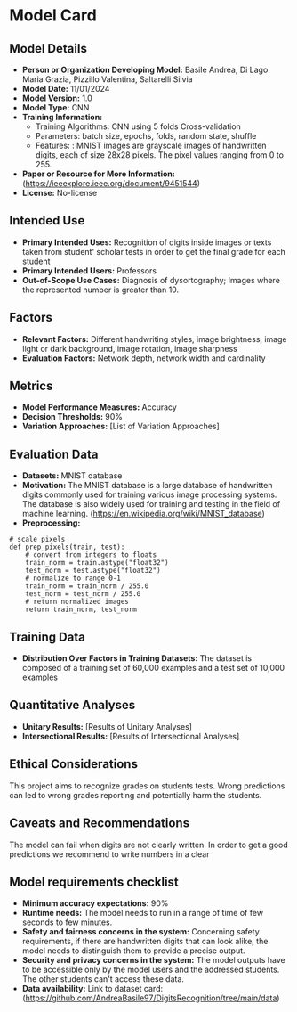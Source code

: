 # Model Card

## Model Details

- **Person or Organization Developing Model:** Basile Andrea, Di Lago Maria Grazia, Pizzillo Valentina, Saltarelli Silvia
- **Model Date:** 11/01/2024
- **Model Version:** 1.0
- **Model Type:** CNN
- **Training Information:**
  - Training Algorithms: CNN using 5 folds Cross-validation
  - Parameters: batch size, epochs, folds, random state, shuffle
  - Features: : MNIST images are grayscale images of handwritten digits, each of size 28x28 pixels. The pixel values ranging from 0 to 255.
- **Paper or Resource for More Information:** (https://ieeexplore.ieee.org/document/9451544)
- **License:** No-license

## Intended Use

- **Primary Intended Uses:** Recognition of digits inside images or texts taken from student' scholar tests in order to get the final grade for each student
- **Primary Intended Users:** Professors
- **Out-of-Scope Use Cases:** Diagnosis of dysortography; Images where the represented number is greater than 10.

## Factors

- **Relevant Factors:** Different handwriting styles, image brightness, image light or dark background, image rotation, image sharpness
- **Evaluation Factors:** Network depth, network width and cardinality

## Metrics

- **Model Performance Measures:** Accuracy
- **Decision Thresholds:** 90%
- **Variation Approaches:** [List of Variation Approaches]

## Evaluation Data

- **Datasets:** MNIST database
- **Motivation:** The MNIST database is a large database of handwritten digits commonly used for training various image processing systems. The database is also widely used for training and testing in the field of machine learning. (https://en.wikipedia.org/wiki/MNIST_database)
- **Preprocessing:**

```pyton 
# scale pixels
def prep_pixels(train, test):
    # convert from integers to floats
    train_norm = train.astype("float32")
    test_norm = test.astype("float32")
    # normalize to range 0-1
    train_norm = train_norm / 255.0
    test_norm = test_norm / 255.0
    # return normalized images
    return train_norm, test_norm
```  
  

## Training Data

- **Distribution Over Factors in Training Datasets:** The dataset is composed of a training set of 60,000 examples and a test set of 10,000 examples

## Quantitative Analyses

- **Unitary Results:** [Results of Unitary Analyses]
- **Intersectional Results:** [Results of Intersectional Analyses]

## Ethical Considerations

This project aims to recognize grades on students tests. Wrong predictions can led to wrong grades reporting and potentially harm the students.

## Caveats and Recommendations

The model can fail when digits are not clearly written. In order to get a good predictions we recommend to write numbers in a clear

## Model requirements checklist

- **Minimum accuracy expectations:** 90%
- **Runtime needs:** The model needs to run in a range of time of few seconds to few minutes.
- **Safety and fairness concerns in the system:** Concerning safety requirements, if there are handwritten digits that can look alike, the model needs to distinguish them to provide a precise output.
- **Security and privacy concerns in the system:** The model outputs have to be accessible only by the model users and the addressed students. The other students can't access these data.
- **Data availability:** Link to dataset card: (https://github.com/AndreaBasile97/DigitsRecognition/tree/main/data)

